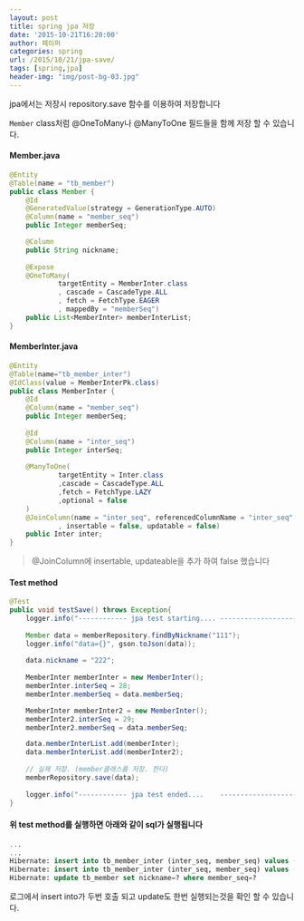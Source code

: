 ```yaml
---
layout: post
title: spring jpa 저장
date: '2015-10-21T16:20:00'
author: 페이퍼
categories: spring
url: /2015/10/21/jpa-save/
tags: [spring,jpa]
header-img: "img/post-bg-03.jpg"
---
```

jpa에서는 저장시 repository.save 함수를 이용하여 저장합니다 

```Member``` class처럼 @OneToMany나 @ManyToOne 필드들을 함께 저장 할 수 있습니다.

#### Member.java
```java
@Entity 
@Table(name = "tb_member")
public class Member {
    @Id 
    @GeneratedValue(strategy = GenerationType.AUTO)
    @Column(name = "member_seq")
    public Integer memberSeq;

    @Column
    public String nickname;
    
    @Expose
    @OneToMany(
            targetEntity = MemberInter.class
            , cascade = CascadeType.ALL
            , fetch = FetchType.EAGER
            , mappedBy = "memberSeq")
    public List<MemberInter> memberInterList;
}
```

#### MemberInter.java
```java
@Entity 
@Table(name="tb_member_inter") 
@IdClass(value = MemberInterPk.class)
public class MemberInter {
    @Id 
    @Column(name = "member_seq")
    public Integer memberSeq;
    
    @Id 
    @Column(name = "inter_seq")
    public Integer interSeq;
    
    @ManyToOne(
            targetEntity = Inter.class
            ,cascade = CascadeType.ALL
            ,fetch = FetchType.LAZY
            ,optional = false
    )
    @JoinColumn(name = "inter_seq", referencedColumnName = "inter_seq"
            , insertable = false, updatable = false)
    public Inter inter;
}
```
> @JoinColumn에 insertable, updateable을 추가 하여 false 했습니다 


#### Test method
```java
@Test
public void testSave() throws Exception{
    logger.info("------------ jpa test starting.... ------------------------");
    
    Member data = memberRepository.findByNickname("111");
    logger.info("data={}", gson.toJson(data));
    
    data.nickname = "222";
    
    MemberInter memberInter = new MemberInter();
    memberInter.interSeq = 28;
    memberInter.memberSeq = data.memberSeq;

    MemberInter memberInter2 = new MemberInter();
    memberInter2.interSeq = 29;
    memberInter2.memberSeq = data.memberSeq;

    data.memberInterList.add(memberInter);
    data.memberInterList.add(memberInter2);
    
    // 실제 저장. (member클래스를 저장. 한다)
    memberRepository.save(data);
    
    logger.info("------------ jpa test ended....    ------------------------");
}
```

#### 위 test method를 실행하면 아래와 같이 sql가 실행됩니다
```sql
...
...
Hibernate: insert into tb_member_inter (inter_seq, member_seq) values (?, ?)
Hibernate: insert into tb_member_inter (inter_seq, member_seq) values (?, ?)
Hibernate: update tb_member set nickname=? where member_seq=?
```

로그에서 insert into가 두번 호출 되고 update도 한번 실행되는것을 확인 할 수 있습니다.



